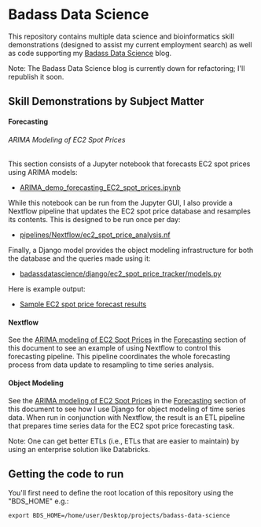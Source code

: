 # <a name="top-badass-data-science-repository"></a>Badass Data Science

This repository contains multiple data science and bioinformatics skill demonstrations (designed to assist my current employment search) as well as code supporting my <a name="badass-data-science-top" target="_blank" href="https://badassdatascience.com">Badass Data Science</a> blog.

Note: The Badass Data Science blog is currently down for refactoring; I'll republish it soon.

## Skill Demonstrations by Subject Matter

#### <a name="forecasting" target="_blank"></a>Forecasting

###### <a name="forecasting-ARIMA-ec2-spot-prices" target="_blank"></a>ARIMA Modeling of EC2 Spot Prices

This section consists of a Jupyter notebook that forecasts EC2 spot prices using ARIMA models:

- <a name="arima-ec2-spot-prices" target="_blank" href="badassdatascience/forecasting/ARIMA/ARIMA_demo_forecasting_EC2_spot_prices.ipynb">ARIMA_demo_forecasting_EC2_spot_prices.ipynb</a>

While this notebook can be run from the Jupyter GUI, I also provide a Nextflow pipeline that updates the EC2 spot price database and resamples its contents. This is designed to be run once per day:

- [pipelines/Nextflow/ec2_spot_price_analysis.nf](Nextflow/ec2_spot_price_analysis.nf)

Finally, a Django model provides the object modeling infrastructure for both the database and the queries made using it:

- [badassdatascience/django/ec2_spot_price_tracker/models.py](badassdatascience/django/ec2_spot_price_tracker/models.py)

Here is example output:
- [Sample EC2 spot price forecast results](Nextflow/saved_output_examples/ec2_spot_price_analysis/NEXTFLOW_OUTPUT_ARIMA_demo_forecasting_EC2_spot_prices_2025-01-07.ipynb)

#### <a name="nextflow"></a>Nextflow

See the [ARIMA modeling of EC2 Spot Prices](#forecasting-ARIMA-ec2-spot-prices) in the [Forecasting](#forecasting) section of this document to see an example of using Nextflow to control this forecasting pipeline. This pipeline coordinates the whole forecasting process from data update to resampling to time series analysis.

#### <a name="object-modeling-django"></a>Object Modeling

See the [ARIMA modeling of EC2 Spot Prices](#forecasting-ARIMA-ec2-spot-prices) in the [Forecasting](#forecasting) section of this document to see how I use Django for object modeling of time series data. When run in conjunction with Nextflow, the result is an ETL pipeline that prepares time series data for the EC2 spot price forecasting task.

Note: One can get better ETLs (i.e., ETLs that are easier to maintain) by using an enterprise solution like Databricks.

## <a name="getting-the-code-to-run"></a>Getting the code to run

You'll first need to define the root location of this repository using the "BDS_HOME" e.g.:

```
export BDS_HOME=/home/user/Desktop/projects/badass-data-science
```


